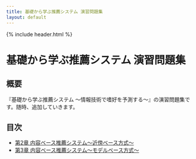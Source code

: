 ```yaml
---
title: 基礎から学ぶ推薦システム 演習問題集
layout: default
---
```


{% include header.html %}

# 基礎から学ぶ推薦システム 演習問題集

## 概要
『基礎から学ぶ推薦システム ～情報技術で嗜好を予測する～』の演習問題集です。随時、追加していきます。

## 目次

- [第2章 内容ベース推薦システム～近傍ベース方式～](chap02.md)
- [第3章 内容ベース推薦システム～モデルベース方式～](chap03.md)
